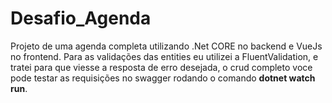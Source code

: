 # Desafio_Agenda

Projeto de uma agenda completa utilizando .Net CORE no backend e VueJs no frontend. Para as validações das entities eu utilizei a FluentValidation, e tratei para que viesse a resposta
de erro desejada, o crud completo voce pode testar as requisições no swagger rodando o comando **dotnet watch run**.
